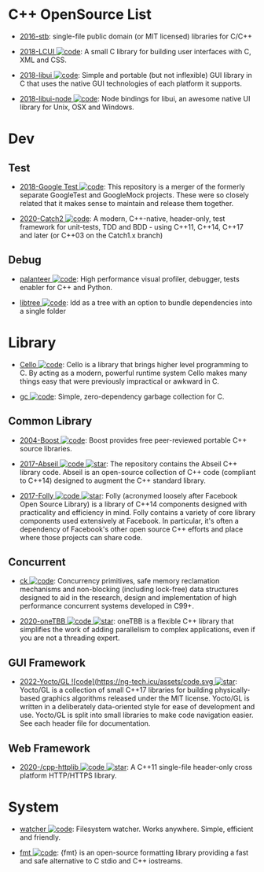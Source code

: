 # C++ OpenSource List

- [2016-stb](https://github.com/nothings/stb): single-file public domain (or MIT licensed) libraries for C/C++

- [2018-LCUI ![code](https://ng-tech.icu/assets/code.svg)](https://github.com/lc-soft/LCUI): A small C library for building user interfaces with C, XML and CSS.

- [2018-libui ![code](https://ng-tech.icu/assets/code.svg)](https://github.com/andlabs/libui): Simple and portable (but not inflexible) GUI library in C that uses the native GUI technologies of each platform it supports.

- [2018-libui-node ![code](https://ng-tech.icu/assets/code.svg)](https://github.com/parro-it/libui-node): Node bindings for libui, an awesome native UI library for Unix, OSX and Windows.

# Dev

## Test

- [2018-Google Test ![code](https://ng-tech.icu/assets/code.svg)](https://github.com/google/googletest): This repository is a merger of the formerly separate GoogleTest and GoogleMock projects. These were so closely related that it makes sense to maintain and release them together.

- [2020-Catch2 ![code](https://ng-tech.icu/assets/code.svg)](https://github.com/catchorg/Catch2): A modern, C++-native, header-only, test framework for unit-tests, TDD and BDD - using C++11, C++14, C++17 and later (or C++03 on the Catch1.x branch)

## Debug

- [palanteer ![code](https://ng-tech.icu/assets/code.svg)](https://github.com/dfeneyrou/palanteer): High performance visual profiler, debugger, tests enabler for C++ and Python.

- [libtree ![code](https://ng-tech.icu/assets/code.svg)](https://github.com/haampie/libtree): ldd as a tree with an option to bundle dependencies into a single folder

# Library

- [Cello ![code](https://ng-tech.icu/assets/code.svg)](http://libcello.org/): Cello is a library that brings higher level programming to C. By acting as a modern, powerful runtime system Cello makes many things easy that were previously impractical or awkward in C.

- [gc ![code](https://ng-tech.icu/assets/code.svg)](https://github.com/mkirchner/gc): Simple, zero-dependency garbage collection for C.

## Common Library

- [2004-Boost ![code](https://ng-tech.icu/assets/code.svg)](https://www.boost.org/): Boost provides free peer-reviewed portable C++ source libraries.

- [2017-Abseil ![code](https://ng-tech.icu/assets/code.svg) ![star](https://img.shields.io/github/stars/abseil/abseil-cpp)](https://github.com/abseil/abseil-cpp#quickstart): The repository contains the Abseil C++ library code. Abseil is an open-source collection of C++ code (compliant to C++14) designed to augment the C++ standard library.

- [2017-Folly ![code](https://ng-tech.icu/assets/code.svg) ![star](https://img.shields.io/github/stars/facebook/folly)](https://github.com/facebook/folly): Folly (acronymed loosely after Facebook Open Source Library) is a library of C++14 components designed with practicality and efficiency in mind. Folly contains a variety of core library components used extensively at Facebook. In particular, it's often a dependency of Facebook's other open source C++ efforts and place where those projects can share code.

## Concurrent

- [ck ![code](https://ng-tech.icu/assets/code.svg)](https://github.com/concurrencykit/ck): Concurrency primitives, safe memory reclamation mechanisms and non-blocking (including lock-free) data structures designed to aid in the research, design and implementation of high performance concurrent systems developed in C99+.

- [2020-oneTBB ![code](https://ng-tech.icu/assets/code.svg) ![star](https://img.shields.io/github/stars/oneapi-src/oneTBB)](https://github.com/oneapi-src/oneTBB): oneTBB is a flexible C++ library that simplifies the work of adding parallelism to complex applications, even if you are not a threading expert.

## GUI Framework

- [2022-Yocto/GL ![code](https://ng-tech.icu/assets/code.svg ![star](https://img.shields.io/github/stars/xelatihy/yocto-gl)](https://github.com/xelatihy/yocto-gl): Yocto/GL is a collection of small C++17 libraries for building physically-based graphics algorithms released under the MIT license. Yocto/GL is written in a deliberately data-oriented style for ease of development and use. Yocto/GL is split into small libraries to make code navigation easier. See each header file for documentation.

## Web Framework

- [2020-/cpp-httplib ![code](https://ng-tech.icu/assets/code.svg) ![star](https://img.shields.io/github/stars/yhirose/cpp-httplib)](https://github.com/yhirose/cpp-httplib): A C++11 single-file header-only cross platform HTTP/HTTPS library.

# System

- [watcher ![code](https://ng-tech.icu/assets/code.svg)](https://github.com/e-dant/watcher): Filesystem watcher. Works anywhere. Simple, efficient and friendly.

- [fmt ![code](https://ng-tech.icu/assets/code.svg)](https://github.com/fmtlib/fmt): {fmt} is an open-source formatting library providing a fast and safe alternative to C stdio and C++ iostreams.
